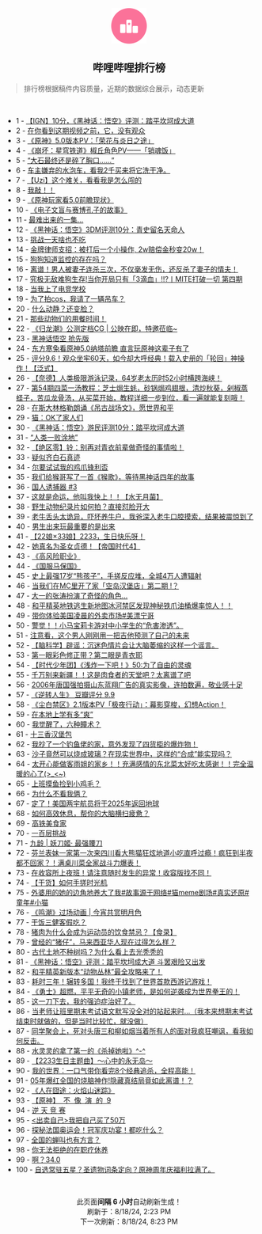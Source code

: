 <div align="center">
    <img src="./assets/icon_rank.png" alt="logo" />
    <h2>哔哩哔哩排行榜</h>
</div>

> 排行榜根据稿件内容质量，近期的数据综合展示，动态更新

<br />

<ul><li><span>1 - <a href=https://www.bilibili.com/BV1Ti421a7dv>【IGN】10分，《黑神话：悟空》评测：踏平坎坷成大道</a></span></li><li><span>2 - <a href=https://www.bilibili.com/BV1Nw4m1k7Mk>在你看到这期视频之前，它，没有观众</a></span></li><li><span>3 - <a href=https://www.bilibili.com/BV1ZZ421T77q>《原神》5.0版本PV：「荣花与炎日之途」</a></span></li><li><span>4 - <a href=https://www.bilibili.com/BV1ar421K7Wn>《崩坏：星穹铁道》椒丘角色PV——「销魂饭」</a></span></li><li><span>5 - <a href=https://www.bilibili.com/BV1Fy411q76v>“大石最终还是碎了胸口......”</a></span></li><li><span>6 - <a href=https://www.bilibili.com/BV11W42197R3>车主嫌弃的水泡车，看我2千买来将它洗干净。</a></span></li><li><span>7 - <a href=https://www.bilibili.com/BV1xn4y1f7K8>【Uzi】这个难关，看看我是怎么闯的</a></span></li><li><span>8 - <a href=https://www.bilibili.com/BV1ky411e7RF>我敲！！</a></span></li><li><span>9 - <a href=https://www.bilibili.com/BV1q4421Z7Eg>《原神玩家看5.0前瞻现状》</a></span></li><li><span>10 - <a href=https://www.bilibili.com/BV1FuYCeYEUi>《电子文盲与赛博孔子的故事》</a></span></li><li><span>11 - <a href=https://www.bilibili.com/BV1Nf421B7NP>最难出来的一集...</a></span></li><li><span>12 - <a href=https://www.bilibili.com/BV1YE421w7W5>《黑神话：悟空》3DM评测10分：青史留名天命人</a></span></li><li><span>13 - <a href=https://www.bilibili.com/BV1af421q7tU>挑战一天啥也不吃</a></span></li><li><span>14 - <a href=https://www.bilibili.com/BV1LH4y1c7qF>金牌律师支招：被打后一个小操作,&nbsp;2w赔偿金秒变20w！</a></span></li><li><span>15 - <a href=https://www.bilibili.com/BV1Km42137yg>狗狗知道监控的存在吗？</a></span></li><li><span>16 - <a href=https://www.bilibili.com/BV1RE421w7bT>离谱！男人被妻子连杀三次，不仅毫发无伤，还反杀了妻子的情夫！</a></span></li><li><span>17 - <a href=https://www.bilibili.com/BV1g1421t7PC>究极无敌难狗生存!当你开局只有「3滴血」!!?丨MITE打破一切&nbsp;第四期</a></span></li><li><span>18 - <a href=https://www.bilibili.com/BV1vM4m1y7DV>当我上了电竞学校</a></span></li><li><span>19 - <a href=https://www.bilibili.com/BV1Br421K7A6>为了拍cos，我请了一辆吊车？</a></span></li><li><span>20 - <a href=https://www.bilibili.com/BV1JE4m1d7iv>什么动静？还变脸？</a></span></li><li><span>21 - <a href=https://www.bilibili.com/BV12y411i7Sn>那些动物们的用餐时间！</a></span></li><li><span>22 - <a href=https://www.bilibili.com/BV1Rf421v75a>《归龙潮》公测定档CG&nbsp;|&nbsp;公映在即，特邀莅临~</a></span></li><li><span>23 - <a href=https://www.bilibili.com/BV11f421q79P>黑神话悟空&nbsp;抢先版</a></span></li><li><span>24 - <a href=https://www.bilibili.com/BV1Ty411q7Dd>东方寒兔看原神5.0纳塔前瞻&nbsp;直言玩原神这辈子有了</a></span></li><li><span>25 - <a href=https://www.bilibili.com/BV13y411v77C>评分9.6！观众坐牢60天，如今却大呼经典！载入史册的「轮回」神操作！【泛式】</a></span></li><li><span>26 - <a href=https://www.bilibili.com/BV1NW421R7JE>【奈德】人类极限游泳记录，64岁老太历时52小时横跨海峡！</a></span></li><li><span>27 - <a href=https://www.bilibili.com/BV1RM4m1y7w3>第54期四菜一汤教程：芝士焗生蚝，砂锅焗鸡翅根，清炒秋葵，剁椒蒸蛏子，苦瓜龙骨汤，从买菜开始，教程详细一步到位，看一遍就能复刻哦！</a></span></li><li><span>28 - <a href=https://www.bilibili.com/BV1UH4y1c7KG>在斯大林格勒朗诵《吊古战场文》，愿世界和平</a></span></li><li><span>29 - <a href=https://www.bilibili.com/BV1sz421i7V6>猫：OK了家人们</a></span></li><li><span>30 - <a href=https://www.bilibili.com/BV1Gi421a7QY>《黑神话：悟空》游民评测10分：踏平坎坷成大道</a></span></li><li><span>31 - <a href=https://www.bilibili.com/BV1By411e7jn>“人类一败涂地”</a></span></li><li><span>32 - <a href=https://www.bilibili.com/BV1bn4y1f7Aw>【绝区零】铃：别再对青衣前辈做奇怪的事情啦！</a></span></li><li><span>33 - <a href=https://www.bilibili.com/BV1B4421Z7bD>疑似齐白石真迹</a></span></li><li><span>34 - <a href=https://www.bilibili.com/BV1z1421t71q>尔要试试我的鸡爪锋利否</a></span></li><li><span>35 - <a href=https://www.bilibili.com/BV1xi421a7b8>我们给猴哥写了一首《猴歌》，等待黑神话四年的故事</a></span></li><li><span>36 - <a href=https://www.bilibili.com/BV1c1421t7Wf>国人诱捕器&nbsp;#3</a></span></li><li><span>37 - <a href=https://www.bilibili.com/BV1vy411i71g>这就是命运，他叫我快上！！【水无月菌】</a></span></li><li><span>38 - <a href=https://www.bilibili.com/BV14BYCekETu>野生动物纪录片如何拍？直接怼脸开大</a></span></li><li><span>39 - <a href=https://www.bilibili.com/BV1Er421M7rA>老牛舌头太诡异，吓坏养牛户，我爸深入老牛口腔摸索，结果被震惊到了</a></span></li><li><span>40 - <a href=https://www.bilibili.com/BV1n8etedEsK>男生出来玩最重要的是出来</a></span></li><li><span>41 - <a href=https://www.bilibili.com/BV1dU411U77k>【22娘×33娘】2233，生日快乐呀！</a></span></li><li><span>42 - <a href=https://www.bilibili.com/BV1cS421d7fZ>她真名为圣女贞德！【帝国时代4】</a></span></li><li><span>43 - <a href=https://www.bilibili.com/BV1j1421t7zn>《高风险职业》</a></span></li><li><span>44 - <a href=https://www.bilibili.com/BV19U411U7Fj>《国服马保国》</a></span></li><li><span>45 - <a href=https://www.bilibili.com/BV17Z421K7EC>史上最强17岁“熊孩子”，手搓反应堆，全城4万人遭辐射</a></span></li><li><span>46 - <a href=https://www.bilibili.com/BV15S42197MM>当我们在MC里开了家「空岛汉堡店」第二期&nbsp;!？</a></span></li><li><span>47 - <a href=https://www.bilibili.com/BV15E4m1d7BK>大一的张涛扮演了奇怪的角色…</a></span></li><li><span>48 - <a href=https://www.bilibili.com/BV1iW42197kn>和平精英地铁逃生新地图冰河禁区发现神秘铁爪油桶爆率惊人！！</a></span></li><li><span>49 - <a href=https://www.bilibili.com/BV14M4m11744>带你体验美国凌晨的外卖市场#美漂宁哥</a></span></li><li><span>50 - <a href=https://www.bilibili.com/BV1Cz421i75o>警觉！！小马宝莉卡游对中小学生的“危害渗透”。</a></span></li><li><span>51 - <a href=https://www.bilibili.com/BV1ME421A7zu>注意看，这个男人刚刚用一把吉他预测了自己的未来</a></span></li><li><span>52 - <a href=https://www.bilibili.com/BV19m421g71y>【脑科学】辟谣：沉迷色情片会让大脑萎缩的这样一个谣言。</a></span></li><li><span>53 - <a href=https://www.bilibili.com/BV1RE4m1R7C6>第一眼彩色修正带？第二眼是青衣耶</a></span></li><li><span>54 - <a href=https://www.bilibili.com/BV1Mf421i7tB>【时代少年团】《浅炸一下吧！》50:为了自由的灵魂</a></span></li><li><span>55 - <a href=https://www.bilibili.com/BV1bi421h7hh>千万别来新疆！！这是肉食者的天堂吧？太离谱了吧</a></span></li><li><span>56 - <a href=https://www.bilibili.com/BV1jE421w7V7>2006年唐国强拍摄山东蓝翔广告的真实影像，连拍数遍，敬业感十足</a></span></li><li><span>57 - <a href=https://www.bilibili.com/BV1RE421w7QX>《逆转人生》&nbsp;豆瓣评分&nbsp;9.9</a></span></li><li><span>58 - <a href=https://www.bilibili.com/BV1hr421M7pJ>《尘白禁区》2.1版本PV「极夜行动」：幕影穿梭，幻想Action！</a></span></li><li><span>59 - <a href=https://www.bilibili.com/BV1GE4m1d7aW>在本地上学有多“爽”</a></span></li><li><span>60 - <a href=https://www.bilibili.com/BV1dE4m1X7ad>我觉醒了，六种瞳术？</a></span></li><li><span>61 - <a href=https://www.bilibili.com/BV1DE4m1R7ac>十三香汉堡包</a></span></li><li><span>62 - <a href=https://www.bilibili.com/BV1pb42177PS>我抄了一个钓鱼佬的家，意外发现了四货柜的爆炸物！</a></span></li><li><span>63 - <a href=https://www.bilibili.com/BV1Yi421h7e2>沙子竟然可以烧成玻璃？在现实世界中，这样的“合成”能实现吗？</a></span></li><li><span>64 - <a href=https://www.bilibili.com/BV1xS4219749>太开心能做客雨姐的家乡！！充满感情的东北菜太好吃太感谢！！完全温暖的心了(&gt;_&lt;~)</a></span></li><li><span>65 - <a href=https://www.bilibili.com/BV1XTe8eJEUX>上班摸鱼捡到小鸡毛？</a></span></li><li><span>66 - <a href=https://www.bilibili.com/BV1Kr421M7mu>为什么不看我俩？</a></span></li><li><span>67 - <a href=https://www.bilibili.com/BV1bS421X7rt>定了！美国两宇航员将于2025年返回地球</a></span></li><li><span>68 - <a href=https://www.bilibili.com/BV1U4421Z7g8>如何高效休息，帮你的大脑横扫疲惫？</a></span></li><li><span>69 - <a href=https://www.bilibili.com/BV1qT42167Pj>高铁美食家</a></span></li><li><span>70 - <a href=https://www.bilibili.com/BV1Yx4y1s7mh>一百层挑战</a></span></li><li><span>71 - <a href=https://www.bilibili.com/BV12E4m1R7Kq>九龄&nbsp;|&nbsp;妖刀姬·&nbsp;最强腰刀</a></span></li><li><span>72 - <a href=https://www.bilibili.com/BV1eH4y1c7p6>芬兰表妹一家第一次来四川看大熊猫狂炫地道小吃直呼过瘾！疯狂到半夜都不回家？！满桌川菜全家战斗力爆表！</a></span></li><li><span>73 - <a href=https://www.bilibili.com/BV1CZ421T7vu>在收容所上夜班！请注意随时发生的异常！收容版找不同！</a></span></li><li><span>74 - <a href=https://www.bilibili.com/BV1Ei421a7My>【干货】如何手搓时光机</a></span></li><li><span>75 - <a href=https://www.bilibili.com/BV1nLege3EUp>外婆用的她的边角地养大了我#故事源于网络#猫meme剧场#真实还原#童年#小猫</a></span></li><li><span>76 - <a href=https://www.bilibili.com/BV19S421X7Dr>《鸣潮》过场动画&nbsp;|&nbsp;今宵共赏明月色</a></span></li><li><span>77 - <a href=https://www.bilibili.com/BV1ZW42197AB>干饭三健客假吃？</a></span></li><li><span>78 - <a href=https://www.bilibili.com/BV1Qy411e7Ar>猪肉为什么会成为运动员的饮食禁忌？【食录】</a></span></li><li><span>79 - <a href=https://www.bilibili.com/BV1Uw4m1r7T6>曾经的“猪仔”，马来西亚华人现在过得怎么样？</a></span></li><li><span>80 - <a href=https://www.bilibili.com/BV1MZ421K7n1>古代土地不种树吗？为什么看上去光秃秃的</a></span></li><li><span>81 - <a href=https://www.bilibili.com/BV1P4421f79Y>《黑神话：悟空》评测：踏平坎坷成大道&nbsp;斗罢艰险又出发</a></span></li><li><span>82 - <a href=https://www.bilibili.com/BV13w4m1k7cL>和平精英新版本“动物丛林”最全攻略来了！</a></span></li><li><span>83 - <a href=https://www.bilibili.com/BV1EE421w7XV>耗时三年！辗转多国！我终于找到了世界首款西游记游戏！</a></span></li><li><span>84 - <a href=https://www.bilibili.com/BV15M4m117Dx>《勇士》超燃，平平无奇的小镇老师，是如何逆袭成为世界拳王的！</a></span></li><li><span>85 - <a href=https://www.bilibili.com/BV1hx4y1s7v3>这一刀下去，我的强迫症治好了。</a></span></li><li><span>86 - <a href=https://www.bilibili.com/BV1qReBeJE2o>当老师让班里期末考试语文默写没全对的站起来时…（我本来想期末考试结束时就做的，但是当时比较忙，就没做）</a></span></li><li><span>87 - <a href=https://www.bilibili.com/BV1ii421h72t>同学聚会上，死对头唐三和柳如烟当着所有人的面对我疯狂嘲讽，看我如何反击。</a></span></li><li><span>88 - <a href=https://www.bilibili.com/BV1nQebehEDy>水灵灵的拿了第一的《杀掉她啦》^-^</a></span></li><li><span>89 - <a href=https://www.bilibili.com/BV124421U7Uw>【2233生日主题曲】～心中的永无岛～</a></span></li><li><span>90 - <a href=https://www.bilibili.com/BV15f421B73m>我的世界：一口气带你看完8个经典追杀，全程高能！</a></span></li><li><span>91 - <a href=https://www.bilibili.com/BV17M4m11718>05年爆红全国的烧脑神作!隐藏真结局竟如此离谱！？</a></span></li><li><span>92 - <a href=https://www.bilibili.com/BV1yf421q7KQ>《人在囧途：火焰山迷踪》</a></span></li><li><span>93 - <a href=https://www.bilibili.com/BV1wE421A7tk>【原神】&nbsp;&nbsp;不&nbsp;&nbsp;像&nbsp;&nbsp;演&nbsp;&nbsp;的&nbsp;&nbsp;9</a></span></li><li><span>94 - <a href=https://www.bilibili.com/BV16y411i7Gr>逆&nbsp;天&nbsp;竞&nbsp;赛</a></span></li><li><span>95 - <a href=https://www.bilibili.com/BV1kkePe8E9v>&lt;出卖自己&gt;我把自己买了50万</a></span></li><li><span>96 - <a href=https://www.bilibili.com/BV11M4m1y7Sz>探秘法国奥运会！冠军庆功宴！都吃什么？</a></span></li><li><span>97 - <a href=https://www.bilibili.com/BV1yr421K7LC>全国的蝉叫也有方言？</a></span></li><li><span>98 - <a href=https://www.bilibili.com/BV15x4y1s7Le>你无法拒绝的在职疗休养</a></span></li><li><span>99 - <a href=https://www.bilibili.com/BV13m42137ib>啊？34.0</a></span></li><li><span>100 - <a href=https://www.bilibili.com/BV16i421h7mf>自选常驻五星？圣遗物词条定向？原神周年庆福利拉满了。</a></span></li></ul>

<br />

<p align=center>此页面<b>间隔 6 小时</b>自动刷新生成！<br>刷新于：8/18/24, 2:23 PM<br>下一次刷新：8/18/24, 8:23 PM</p>